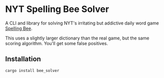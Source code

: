 # NYT Spelling Bee Solver

A CLI and library for solving NYT's irritating but addictive daily word game [Spelling Bee](https://www.nytimes.com/puzzles/spelling-bee).

This uses a slightly larger dictionary than the real game, but the same scoring algorithm. You'll get some false positives. 

## Installation

```
cargo install bee_solver
```